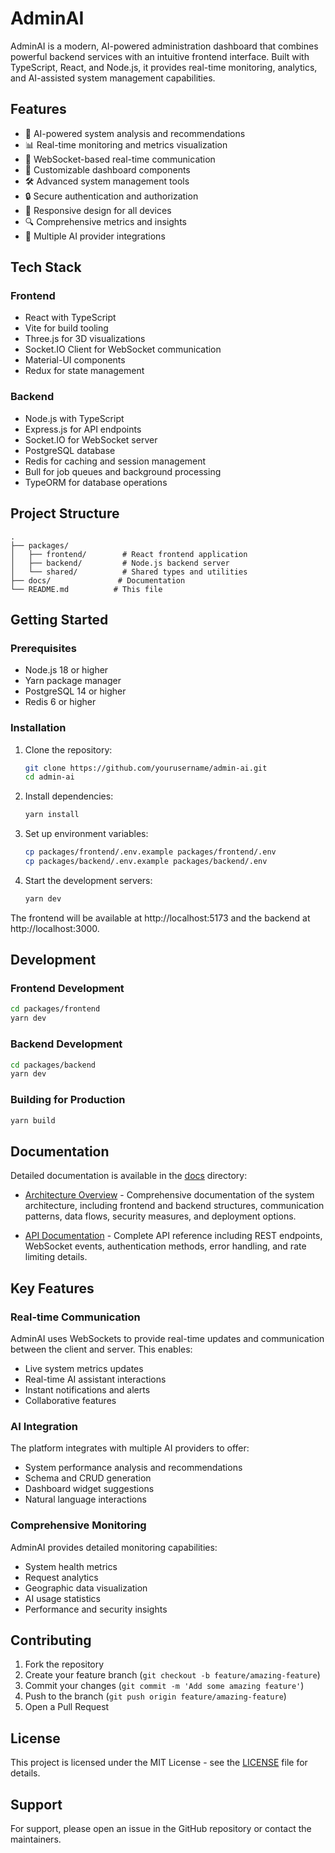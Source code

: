 # AdminAI

AdminAI is a modern, AI-powered administration dashboard that combines powerful backend services with an intuitive frontend interface. Built with TypeScript, React, and Node.js, it provides real-time monitoring, analytics, and AI-assisted system management capabilities.

## Features

- 🤖 AI-powered system analysis and recommendations
- 📊 Real-time monitoring and metrics visualization
- 🔄 WebSocket-based real-time communication
- 🎯 Customizable dashboard components
- 🛠 Advanced system management tools
- 🔒 Secure authentication and authorization
- 📱 Responsive design for all devices
- 🔍 Comprehensive metrics and insights
- 🧠 Multiple AI provider integrations

## Tech Stack

### Frontend
- React with TypeScript
- Vite for build tooling
- Three.js for 3D visualizations
- Socket.IO Client for WebSocket communication
- Material-UI components
- Redux for state management

### Backend
- Node.js with TypeScript
- Express.js for API endpoints
- Socket.IO for WebSocket server
- PostgreSQL database
- Redis for caching and session management
- Bull for job queues and background processing
- TypeORM for database operations

## Project Structure

```
.
├── packages/
│   ├── frontend/        # React frontend application
│   ├── backend/         # Node.js backend server
│   └── shared/          # Shared types and utilities
├── docs/               # Documentation
└── README.md          # This file
```

## Getting Started

### Prerequisites

- Node.js 18 or higher
- Yarn package manager
- PostgreSQL 14 or higher
- Redis 6 or higher

### Installation

1. Clone the repository:
   ```bash
   git clone https://github.com/yourusername/admin-ai.git
   cd admin-ai
   ```

2. Install dependencies:
   ```bash
   yarn install
   ```

3. Set up environment variables:
   ```bash
   cp packages/frontend/.env.example packages/frontend/.env
   cp packages/backend/.env.example packages/backend/.env
   ```

4. Start the development servers:
   ```bash
   yarn dev
   ```

The frontend will be available at http://localhost:5173 and the backend at http://localhost:3000.

## Development

### Frontend Development

```bash
cd packages/frontend
yarn dev
```

### Backend Development

```bash
cd packages/backend
yarn dev
```

### Building for Production

```bash
yarn build
```

## Documentation

Detailed documentation is available in the [docs](./docs) directory:

- [Architecture Overview](./docs/architecture.md) - Comprehensive documentation of the system architecture, including frontend and backend structures, communication patterns, data flows, security measures, and deployment options.
  
- [API Documentation](./docs/api.md) - Complete API reference including REST endpoints, WebSocket events, authentication methods, error handling, and rate limiting details.

## Key Features

### Real-time Communication

AdminAI uses WebSockets to provide real-time updates and communication between the client and server. This enables:

- Live system metrics updates
- Real-time AI assistant interactions
- Instant notifications and alerts
- Collaborative features

### AI Integration

The platform integrates with multiple AI providers to offer:

- System performance analysis and recommendations
- Schema and CRUD generation
- Dashboard widget suggestions
- Natural language interactions

### Comprehensive Monitoring

AdminAI provides detailed monitoring capabilities:

- System health metrics
- Request analytics
- Geographic data visualization
- AI usage statistics
- Performance and security insights

## Contributing

1. Fork the repository
2. Create your feature branch (`git checkout -b feature/amazing-feature`)
3. Commit your changes (`git commit -m 'Add some amazing feature'`)
4. Push to the branch (`git push origin feature/amazing-feature`)
5. Open a Pull Request

## License

This project is licensed under the MIT License - see the [LICENSE](LICENSE) file for details.

## Support

For support, please open an issue in the GitHub repository or contact the maintainers. 
